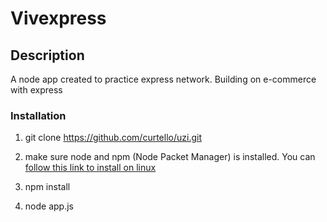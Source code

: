 # Vivexpress  

## Description
A node app created to practice express network. Building on e-commerce with express

### Installation
1. git clone https://github.com/curtello/uzi.git

2. make sure node and npm (Node Packet Manager) is installed.    You can [follow this link to install on linux](https://www.digitalocean.com/community/tutorials/how-to-install-node-js-on-ubuntu-16-04)
3. npm install
4. node app.js
